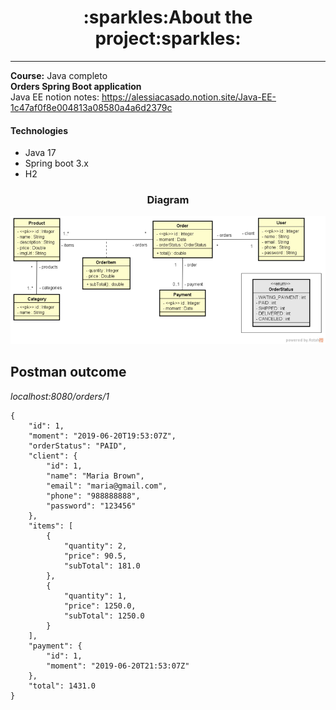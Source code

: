 <h1 align="center">
    :sparkles:About the project:sparkles:
</h1>

***
**Course:** Java completo <br>
**Orders Spring Boot application** <br>
Java EE notion notes: https://alessiacasado.notion.site/Java-EE-1c47af0f8e004813a08580a4a6d2379c

#### Technologies
- Java 17
- Spring boot 3.x
- H2

<div align="center">
    <h3>
        Diagram
    </h3>
    <img src="assets/diagram.png"/>
</div>

## Postman outcome
_localhost:8080/orders/1_
```
{
    "id": 1,
    "moment": "2019-06-20T19:53:07Z",
    "orderStatus": "PAID",
    "client": {
        "id": 1,
        "name": "Maria Brown",
        "email": "maria@gmail.com",
        "phone": "988888888",
        "password": "123456"
    },
    "items": [
        {
            "quantity": 2,
            "price": 90.5,
            "subTotal": 181.0
        },
        {
            "quantity": 1,
            "price": 1250.0,
            "subTotal": 1250.0
        }
    ],
    "payment": {
        "id": 1,
        "moment": "2019-06-20T21:53:07Z"
    },
    "total": 1431.0
}
```